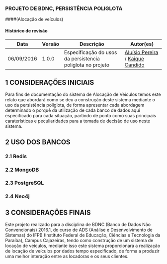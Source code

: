 ### PROJETO DE BDNC, PERSISTÊNCIA POLIGLOTA
####(Alocação de veículos)
#### Histórico de revisão
Data          |   Versão  |                        Descrição                             |  Autor(es)
------------- | --------- | ------------------------------------------------------------ | --------------------------------
06/09/2016    |   1.0.0   | Especificação do usos da persistencia poliglota no projeto   | [Aluísio Pereira](https://github.com/AluisioPereira) / [Kaique Candido](https://github.com/KaiqueCandido) 

## 1 <a name="coninicial">CONSIDERAÇÕES INICIAIS</a>
Para fins de documentação do sistema de Alocação de Veículos temos este relato que abordará como se deu a construção deste sistema mediante o uso da persistência poliglota, de forma apresentar cada abordagem determinado o porquê da utilização de cada banco de dados aqui especificado para cada situação, partindo de ponto como suas principais caraterísticas e peculiaridades para a tomada de decisão de uso neste sistema.

## 2 <a name="d">USO DOS BANCOS</a>
### 2.1 Redis

### 2.2 MongoDB

### 2.3 PostgreSQL

### 2.4 Neo4j

## 3 <a name="coninicial">CONSIDERAÇÕES FINAIS</a>
Este projeto realizado para a disciplina de BDNC (Banco de Dados Não Convencionais) 2016.1, do curso de ADS (Análise e Desenvolvimento de Sistemas) do IFPB (Instituto Federal de Educação, Ciências e Tecnologia da Paraíba), Campus Cajazeiras, tendo como construção de um sistema de locação de veículos, mediante isso este sistema proporcionará a realização de locação de veículos por dados tempo especificado, de forma a produzir uma melhor interação entre as locadoras e os seus clientes.   
  
